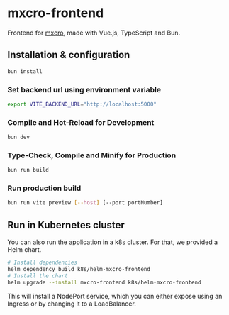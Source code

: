 # mxcro-frontend

Frontend for [mxcro](https://github.com/jan146/mxcro), made with Vue.js, TypeScript and Bun.

## Installation & configuration

```sh
bun install
```

### Set backend url using environment variable

```sh
export VITE_BACKEND_URL="http://localhost:5000"
```

### Compile and Hot-Reload for Development

```sh
bun dev
```

### Type-Check, Compile and Minify for Production

```sh
bun run build
```

### Run production build

```sh
bun run vite preview [--host] [--port portNumber]
```

## Run in Kubernetes cluster
You can also run the application in a k8s cluster.
For that, we provided a Helm chart.

```sh
# Install dependencies
helm dependency build k8s/helm-mxcro-frontend
# Install the chart
helm upgrade --install mxcro-frontend k8s/helm-mxcro-frontend
```
This will install a NodePort service, which you can either expose using an Ingress or by changing it to a LoadBalancer.
